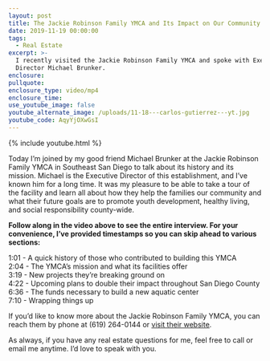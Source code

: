 ```yaml
---
layout: post
title: The Jackie Robinson Family YMCA and Its Impact on Our Community
date: 2019-11-19 00:00:00
tags:
  - Real Estate
excerpt: >-
  I recently visited the Jackie Robinson Family YMCA and spoke with Executive
  Director Michael Brunker.
enclosure:
pullquote:
enclosure_type: video/mp4
enclosure_time:
use_youtube_image: false
youtube_alternate_image: /uploads/11-18---carlos-gutierrez---yt.jpg
youtube_code: AqyYjOXwGsI
---
```


{% include youtube.html %}

Today I’m joined by my good friend Michael Brunker at the Jackie Robinson Family YMCA in Southeast San Diego to talk about its history and its mission. Michael is the Executive Director of this establishment, and I’ve known him for a long time. It was my pleasure to be able to take a tour of the facility and learn all about how they help the families our community and what their future goals are to promote youth development, healthy living, and social responsibility county-wide.

**Follow along in the video above to see the entire interview. For your convenience, I’ve provided timestamps so you can skip ahead to various sections:**

1:01 - A quick history of those who contributed to building this YMCA<br>2:04 - The YMCA’s mission and what its facilities offer<br>3:19 - New projects they’re breaking ground on<br>4:22 - Upcoming plans to double their impact throughout San Diego County<br>6:36 - The funds necessary to build a new aquatic center<br>7:10 - Wrapping things up

If you’d like to know more about the Jackie Robinson Family YMCA, you can reach them by phone at (619) 264-0144 or <u><a target="_blank" href="https://www.ymca.org/locations/jackie-robinson-family-ymca">visit their website</a></u>.

As always, if you have any real estate questions for me, feel free to call or email me anytime. I’d love to speak with you.